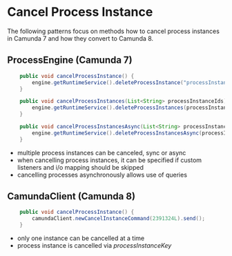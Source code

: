 # Cancel Process Instance

The following patterns focus on methods how to cancel process instances in Camunda 7 and how they convert to Camunda 8.

## ProcessEngine (Camunda 7)

```java
    public void cancelProcessInstance() {
        engine.getRuntimeService().deleteProcessInstance("processInstanceId", "deleteReason");
    }
```

```java
    public void cancelProcessInstances(List<String> processInstanceIds) {
        engine.getRuntimeService().deleteProcessInstances(processInstanceIds, "deleteReason", true, true);
    }
```

```java
    public void cancelProcessInstancesAsync(List<String> processInstanceIds) {
        engine.getRuntimeService().deleteProcessInstancesAsync(processInstanceIds, "deleteReason");
    }
```

-   multiple process instances can be canceled, sync or async
-   when cancelling process instances, it can be specified if custom listeners and i/o mapping should be skipped
-   cancelling processes asynchronously allows use of queries

## CamundaClient (Camunda 8)

```java
	public void cancelProcessInstance() {
        camundaClient.newCancelInstanceCommand(2391324L).send();
    }
```

-   only one instance can be cancelled at a time
-   process instance is cancelled via _processInstanceKey_
